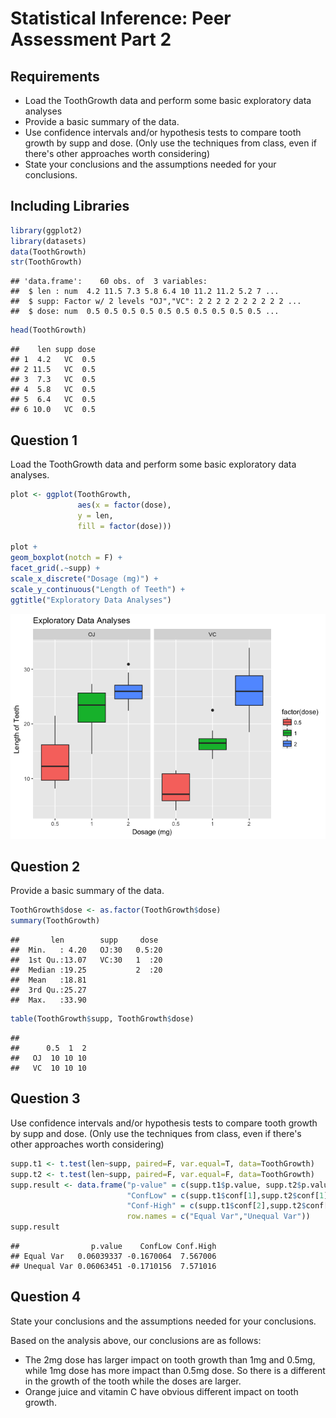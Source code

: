 # Statistical Inference: Peer Assessment Part 2

## Requirements

+ Load the ToothGrowth data and perform some basic exploratory data analyses
+ Provide a basic summary of the data.
+ Use confidence intervals and/or hypothesis tests to compare tooth growth by supp and dose. (Only use the techniques from class, even if there's other approaches worth considering)
+ State your conclusions and the assumptions needed for your conclusions.

## Including Libraries

```r
library(ggplot2)
library(datasets)
data(ToothGrowth)
str(ToothGrowth)
```

```
## 'data.frame':	60 obs. of  3 variables:
##  $ len : num  4.2 11.5 7.3 5.8 6.4 10 11.2 11.2 5.2 7 ...
##  $ supp: Factor w/ 2 levels "OJ","VC": 2 2 2 2 2 2 2 2 2 2 ...
##  $ dose: num  0.5 0.5 0.5 0.5 0.5 0.5 0.5 0.5 0.5 0.5 ...
```

```r
head(ToothGrowth)
```

```
##    len supp dose
## 1  4.2   VC  0.5
## 2 11.5   VC  0.5
## 3  7.3   VC  0.5
## 4  5.8   VC  0.5
## 5  6.4   VC  0.5
## 6 10.0   VC  0.5
```
## Question 1
Load the ToothGrowth data and perform some basic exploratory data analyses.


```r
plot <- ggplot(ToothGrowth, 
               aes(x = factor(dose),
               y = len,
               fill = factor(dose)))
               
plot +
geom_boxplot(notch = F) + 
facet_grid(.~supp) +
scale_x_discrete("Dosage (mg)") +   
scale_y_continuous("Length of Teeth") +  
ggtitle("Exploratory Data Analyses")
```

![](PA_report_part_2_files/figure-html/unnamed-chunk-2-1.png)<!-- -->

## Question 2
Provide a basic summary of the data.


```r
ToothGrowth$dose <- as.factor(ToothGrowth$dose)
summary(ToothGrowth)
```

```
##       len        supp     dose   
##  Min.   : 4.20   OJ:30   0.5:20  
##  1st Qu.:13.07   VC:30   1  :20  
##  Median :19.25           2  :20  
##  Mean   :18.81                   
##  3rd Qu.:25.27                   
##  Max.   :33.90
```

```r
table(ToothGrowth$supp, ToothGrowth$dose)
```

```
##     
##      0.5  1  2
##   OJ  10 10 10
##   VC  10 10 10
```

## Question 3
Use confidence intervals and/or hypothesis tests to compare tooth growth by supp and dose. (Only use the techniques from class, even if there's other approaches worth considering)


```r
supp.t1 <- t.test(len~supp, paired=F, var.equal=T, data=ToothGrowth)
supp.t2 <- t.test(len~supp, paired=F, var.equal=F, data=ToothGrowth)
supp.result <- data.frame("p-value" = c(supp.t1$p.value, supp.t2$p.value),
                          "ConfLow" = c(supp.t1$conf[1],supp.t2$conf[1]),
                          "Conf-High" = c(supp.t1$conf[2],supp.t2$conf[2]),
                          row.names = c("Equal Var","Unequal Var"))
supp.result
```

```
##                p.value    ConfLow Conf.High
## Equal Var   0.06039337 -0.1670064  7.567006
## Unequal Var 0.06063451 -0.1710156  7.571016
```

## Question 4
State your conclusions and the assumptions needed for your conclusions.

Based on the analysis above, our conclusions are as follows: 

- The 2mg dose has larger impact on tooth growth than 1mg and 0.5mg, while 1mg dose has more impact than 0.5mg dose. So there is a different in the growth of the tooth while the doses are larger.
- Orange juice and vitamin C have obvious different impact on tooth growth.
